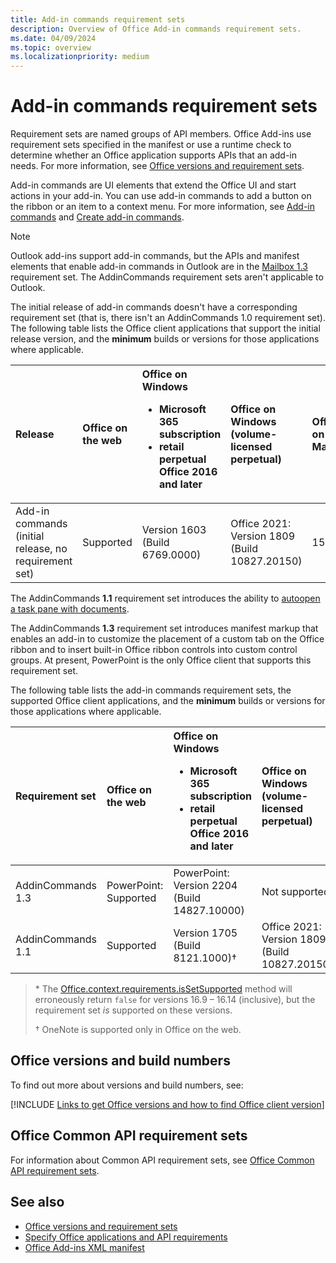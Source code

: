 ```yaml
---
title: Add-in commands requirement sets
description: Overview of Office Add-in commands requirement sets.
ms.date: 04/09/2024
ms.topic: overview
ms.localizationpriority: medium
---
```


# Add-in commands requirement sets

Requirement sets are named groups of API members. Office Add-ins use requirement sets specified in the manifest or use a runtime check to determine whether an Office application supports APIs that an add-in needs. For more information, see [Office versions and requirement sets](/office/dev/add-ins/develop/office-versions-and-requirement-sets).

Add-in commands are UI elements that extend the Office UI and start actions in your add-in. You can use add-in commands to add a button on the ribbon or an item to a context menu. For more information, see [Add-in commands](/office/dev/add-ins/design/add-in-commands) and [Create add-in commands](/office/dev/add-ins/develop/create-addin-commands).

> [!NOTE]
> Outlook add-ins support add-in commands, but the APIs and manifest elements that enable add-in commands in Outlook are in the [Mailbox 1.3](../outlook/requirement-set-1.3/outlook-requirement-set-1.3.md) requirement set. The AddinCommands requirement sets aren't applicable to Outlook.

The initial release of add-in commands doesn't have a corresponding requirement set (that is, there isn't an AddinCommands 1.0 requirement set). The following table lists the Office client applications that support the initial release version, and the **minimum** builds or versions for those applications where applicable.  

| Release | Office on the web | Office on Windows<ul><li>Microsoft 365 subscription</li><li>retail perpetual Office 2016 and later</li></ul> | Office on Windows<br>(volume-licensed perpetual) | Office on Mac | Office on iPad |
|:-----|:-----|:-----|:-----|:-----|:-----|
| Add-in commands (initial release, no requirement set) | Supported | Version 1603 (Build 6769.0000) | Office 2021: Version 1809 (Build 10827.20150) | 15.33 | Not supported |

The AddinCommands **1.1** requirement set introduces the ability to [autoopen a task pane with documents](/office/dev/add-ins/develop/automatically-open-a-task-pane-with-a-document).

The AddinCommands **1.3** requirement set introduces manifest markup that enables an add-in to customize the placement of a custom tab on the Office ribbon and to insert built-in Office ribbon controls into custom control groups. At present, PowerPoint is the only Office client that supports this requirement set.

The following table lists the add-in commands requirement sets, the supported Office client applications, and the **minimum** builds or versions for those applications where applicable.

| Requirement set | Office on the web | Office on Windows<ul><li>Microsoft 365 subscription</li><li>retail perpetual Office 2016 and later</li></ul> | Office on Windows<br>(volume-licensed perpetual) | Office on Mac | Office on iPad |
|:-----|:-----|:-----|:-----|:-----|:-----|
| AddinCommands 1.3 | PowerPoint: Supported | PowerPoint: Version 2204 (Build 14827.10000) | Not supported | PowerPoint: 16.57.105.0 | Not supported |
| AddinCommands 1.1 | Supported | Version 1705 (Build 8121.1000)&dagger; | Office 2021: Version 1809 (Build 10827.20150)&dagger; | 15.34&dagger;\* | Not supported |

> \* The [Office.context.requirements.isSetSupported](/javascript/api/office/office.requirementsetsupport#office-office-requirementsetsupport-issetsupported-member(1)) method will erroneously return `false` for versions 16.9 &ndash; 16.14 (inclusive), but the requirement set *is* supported on these versions.
>
> &dagger; OneNote is supported only in Office on the web.

## Office versions and build numbers

To find out more about versions and build numbers, see:

[!INCLUDE [Links to get Office versions and how to find Office client version](../../includes/links-get-office-versions-builds.md)]

## Office Common API requirement sets

For information about Common API requirement sets, see [Office Common API requirement sets](office-add-in-requirement-sets.md).

## See also

- [Office versions and requirement sets](/office/dev/add-ins/develop/office-versions-and-requirement-sets)
- [Specify Office applications and API requirements](/office/dev/add-ins/develop/specify-office-hosts-and-api-requirements)
- [Office Add-ins XML manifest](/office/dev/add-ins/develop/add-in-manifests)
